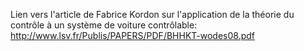 Lien vers l'article de Fabrice Kordon sur l'application de la théorie du contrôle à un système de voiture contrôlable: 
http://www.lsv.fr/Publis/PAPERS/PDF/BHHKT-wodes08.pdf
